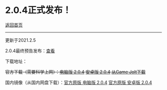 # 2.0.4正式发布！

[返回首页](http://sm4j.sydzy.ga/)

------

更新于2021.2.5

2.0.4最终预告发布：[查看](https://www.bilibili.com/video/BV13A411g7bR/)

下载地址：

~~官方下载（需要科学上网）：[电脑版 2.0.4](https://cdn.discordapp.com/attachments/522888008236662795/807153813621833738/SM4J_2.0.4.zip)      [安卓版 2.0.4](https://cdn.discordapp.com/attachments/522888008236662795/807153880353603624/SM4J2.0.4.apk) [从Game Jolt下载](https://gamejolt.com/games/SM4J/554054)~~

国内镜像（从国内网盘下载）：[官方原版 电脑版 2.0.4](https://sydzy.lanzoux.com/ipDugldcyni)      [官方原版 安卓版 2.0.4](https://sydzy.lanzous.com/ixVkxldczzg)